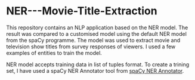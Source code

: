 # NER---Movie-Title-Extraction

This repository contains an NLP application based on the NER model. The result was compared to a customised model using the default NER model from the spaCy programme. The model was used to extract movie and television show titles from survey responses of viewers. I used a few examples of entities to train the model. 

NER model accepts training data in list of tuples format. To create a trining set, I have used a spaCy NER Annotator tool from [spaCy NER Annotator](https://manivannanmurugavel.github.io/annotating-tool/spacy-ner-annotator/). 
